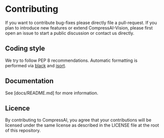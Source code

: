 # Contributing

If you want to contribute bug-fixes please directly file a pull-request. If you
plan to introduce new features or extend CompressAI-Vision, please first open an issue
to start a public discussion or contact us directly.

## Coding style

We try to follow PEP 8 recommendations. Automatic formatting is performed via
[black](https://github.com/google/yapf://github.com/psf/black) and
[isort](https://github.com/timothycrosley/isort/).


## Documentation

See [docs/README.md] for more information.

## Licence

By contributing to CompressAI, you agree that your contributions will be
licensed under the same license as described in the LICENSE file at the root of
this repository.

